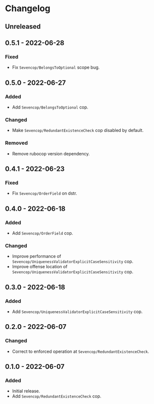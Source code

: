 # Changelog

## Unreleased

## 0.5.1 - 2022-06-28

### Fixed

- Fix `Sevencop/BelongsToOptional` scope bug.

## 0.5.0 - 2022-06-27

### Added

- Add `Sevencop/BelongsToOptional` cop.

### Changed

- Make `Sevencop/RedundantExistenceCheck` cop disabled by default.

### Removed

- Remove rubocop version dependency.

## 0.4.1 - 2022-06-23

### Fixed

- Fix `Sevencop/OrderField` on dstr.

## 0.4.0 - 2022-06-18

### Added

- Add `Sevencop/OrderField` cop.

### Changed

- Improve performance of `Sevencop/UniquenessValidatorExplicitCaseSensitivity` cop.
- Improve offense location of `Sevencop/UniquenessValidatorExplicitCaseSensitivity` cop.

## 0.3.0 - 2022-06-18

### Added

- Add `Sevencop/UniquenessValidatorExplicitCaseSensitivity` cop.

## 0.2.0 - 2022-06-07

### Changed

- Correct to enforced operation at `Sevencop/RedundantExistenceCheck`.

## 0.1.0 - 2022-06-07

### Added

- Initial release.
- Add `Sevencop/RedundantExistenceCheck` cop.
